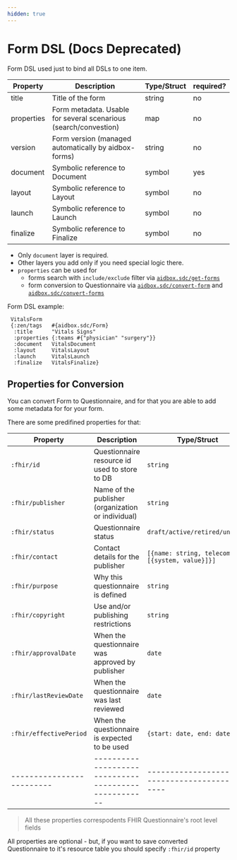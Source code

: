 ```yaml
---
hidden: true
---
```


# Form DSL (Docs Deprecated)

Form DSL used just to bind all DSLs to one item.

| Property   | Description                                                      | Type/Struct | required? |
| ---------- | ---------------------------------------------------------------- | ----------- | --------- |
| title      | Title of the form                                                | string      | no        |
| properties | Form metadata. Usable for several scenarious (search/convestion) | map         | no        |
| version    | Form version (managed automatically by aidbox-forms)             | string      | no        |
| document   | Symbolic reference to Document                                   | symbol      | yes       |
| layout     | Symbolic reference to Layout                                     | symbol      | no        |
| launch     | Symbolic reference to Launch                                     | symbol      | no        |
| finalize   | Symbolic reference to Finalize                                   | symbol      | no        |

* Only `document` layer is required.
* Other layers you add only if you need special logic there.
* `properties` can be used for
  * forms search with `include/exclude` filter via [`aidbox.sdc/get-forms`](form-api-docs-deprecated.md#get-forms)
  * form conversion to Questionnaire via [`aidbox.sdc/convert-form`](form-api-docs-deprecated.md#convert-form) and [`aidbox.sdc/convert-forms`](form-api-docs-deprecated.md#convert-forms)

Form DSL example:

```
 VitalsForm
 {:zen/tags   #{aidbox.sdc/Form}
  :title      "Vitals Signs"
  :properties {:teams #{"physician" "surgery"}}
  :document   VitalsDocument
  :layout     VitalsLayout
  :launch     VitalsLaunch
  :finalize   VitalsFinalize}
```

## Properties for Conversion

You can convert Form to Questionnaire, and for that you are able to add some metadata for for your form.

There are some predifined properties for that:

| Property                  | Description                                          | Type/Struct                                      |
| ------------------------- | ---------------------------------------------------- | ------------------------------------------------ |
| `:fhir/id`                | Questionnaire resource id used to store to DB        | `string`                                         |
| `:fhir/publisher`         | Name of the publisher (organization or individual)   | `string`                                         |
| `:fhir/status`            | Questionnaire status                                 | `draft/active/retired/unknown`                   |
| `:fhir/contact`           | Contact details for the publisher                    | `[{name: string, telecom: [{system, value}]}]`   |
| `:fhir/purpose`           | Why this questionnaire is defined                    | `string`                                         |
| `:fhir/copyright`         | Use and/or publishing restrictions                   | `string`                                         |
| `:fhir/approvalDate`      | When the questionnaire was approved by publisher     | `date`                                           |
| `:fhir/lastReviewDate`    | When the questionnaire was last reviewed             | `date`                                           |
| `:fhir/effectivePeriod`   | When the questionnaire is expected to be used        | `{start: date, end: date}`                       |
| ------------------------- | ---------------------------------------------------- | ------------------------------------------------ |

> All these properties correspodents FHIR Questionnaire's root level fields

All properties are optional - but, if you want to save converted Questionnaire to it's resource table you should specify `:fhir/id` property
